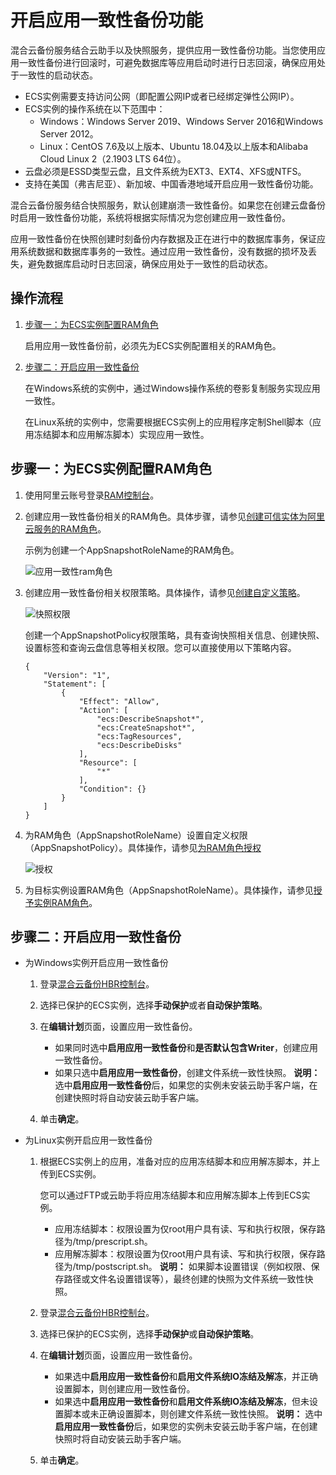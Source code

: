 # 开启应用一致性备份功能

混合云备份服务结合云助手以及快照服务，提供应用一致性备份功能。当您使用应用一致性备份进行回滚时，可避免数据库等应用启动时进行日志回滚，确保应用处于一致性的启动状态。

-   ECS实例需要支持访问公网（即配置公网IP或者已经绑定弹性公网IP）。
-   ECS实例的操作系统在以下范围中：
    -   Windows：Windows Server 2019、Windows Server 2016和Windows Server 2012。
    -   Linux：CentOS 7.6及以上版本、Ubuntu 18.04及以上版本和Alibaba Cloud Linux 2（2.1903 LTS 64位）。
-   云盘必须是ESSD类型云盘，且文件系统为EXT3、EXT4、XFS或NTFS。
-   支持在美国（弗吉尼亚）、新加坡、中国香港地域开启应用一致性备份功能。

混合云备份服务结合快照服务，默认创建崩溃一致性备份。如果您在创建云盘备份时启用一致性备份功能，系统将根据实际情况为您创建应用一致性备份。

应用一致性备份在快照创建时刻备份内存数据及正在进行中的数据库事务，保证应用系统数据和数据库事务的一致性。通过应用一致性备份，没有数据的损坏及丢失，避免数据库启动时日志回滚，确保应用处于一致性的启动状态。

## 操作流程

1.  [步骤一：为ECS实例配置RAM角色](#section_qez_tzh_rwa)

    启用应用一致性备份前，必须先为ECS实例配置相关的RAM角色。

2.  [步骤二：开启应用一致性备份](#section_kqu_a40_ztc)

    在Windows系统的实例中，通过Windows操作系统的卷影复制服务实现应用一致性。

    在Linux系统的实例中，您需要根据ECS实例上的应用程序定制Shell脚本（应用冻结脚本和应用解冻脚本）实现应用一致性。


## 步骤一：为ECS实例配置RAM角色

1.  使用阿里云账号登录[RAM控制台](https://ram.console.aliyun.com/)。

2.  创建应用一致性备份相关的RAM角色。具体步骤，请参见[创建可信实体为阿里云服务的RAM角色](/intl.zh-CN/角色管理/创建RAM角色/创建可信实体为阿里云服务的RAM角色.md)。

    示例为创建一个AppSnapshotRoleName的RAM角色。

    ![应用一致性ram角色](https://static-aliyun-doc.oss-accelerate.aliyuncs.com/assets/img/zh-CN/7697785161/p250036.png)

3.  创建应用一致性备份相关权限策略。具体操作，请参见[创建自定义策略](/intl.zh-CN/权限策略管理/自定义策略/创建自定义策略.md)。

    ![快照权限](https://static-aliyun-doc.oss-accelerate.aliyuncs.com/assets/img/zh-CN/1562936161/p249921.png)

    创建一个AppSnapshotPolicy权限策略，具有查询快照相关信息、创建快照、设置标签和查询云盘信息等相关权限。您可以直接使用以下策略内容。

    ```
    {
        "Version": "1",
        "Statement": [
            {
                "Effect": "Allow",
                "Action": [
                    "ecs:DescribeSnapshot*",
                    "ecs:CreateSnapshot*",
                    "ecs:TagResources",
                    "ecs:DescribeDisks"
                ],
                "Resource": [
                    "*"
                ],
                "Condition": {}
            }
        ]
    }
    ```

4.  为RAM角色（AppSnapshotRoleName）设置自定义权限（AppSnapshotPolicy）。具体操作，请参见[为RAM角色授权](/intl.zh-CN/角色管理/为RAM角色授权.md)

    ![授权](https://static-aliyun-doc.oss-accelerate.aliyuncs.com/assets/img/zh-CN/8089785161/p250505.png)

5.  为目标实例设置RAM角色（AppSnapshotRoleName）。具体操作，请参见[授予实例RAM角色](/intl.zh-CN/安全/实例RAM角色/授予实例RAM角色.md)。


## 步骤二：开启应用一致性备份

-   为Windows实例开启应用一致性备份
    1.  登录[混合云备份HBR控制台](https://hbr.console.aliyun.com/)。
    2.  选择已保护的ECS实例，选择**手动保护**或者**自动保护策略**。
    3.  在**编辑计划**页面，设置应用一致性备份。

        -   如果同时选中**启用应用一致性备份**和**是否默认包含Writer**，创建应用一致性备份。
        -   如果只选中**启用应用一致性备份**，创建文件系统一致性快照。
        **说明：** 选中**启用应用一致性备份**后，如果您的实例未安装云助手客户端，在创建快照时将自动安装云助手客户端。

    4.  单击**确定**。
-   为Linux实例开启应用一致性备份
    1.  根据ECS实例上的应用，准备对应的应用冻结脚本和应用解冻脚本，并上传到ECS实例。

        您可以通过FTP或云助手将应用冻结脚本和应用解冻脚本上传到ECS实例。

        -   应用冻结脚本：权限设置为仅root用户具有读、写和执行权限，保存路径为/tmp/prescript.sh。
        -   应用解冻脚本：权限设置为仅root用户具有读、写和执行权限，保存路径为/tmp/postscript.sh。
        **说明：** 如果脚本设置错误（例如权限、保存路径或文件名设置错误等），最终创建的快照为文件系统一致性快照。

    2.  登录[混合云备份HBR控制台](https://hbr.console.aliyun.com/)。
    3.  选择已保护的ECS实例，选择**手动保护**或**自动保护策略**。
    4.  在**编辑计划**页面，设置应用一致性备份。

        -   如果选中**启用应用一致性备份**和**启用文件系统IO冻结及解冻**，并正确设置脚本，则创建应用一致性备份。
        -   如果选中**启用应用一致性备份**和**启用文件系统IO冻结及解冻**，但未设置脚本或未正确设置脚本，则创建文件系统一致性快照。
        **说明：** 选中**启用应用一致性备份**后，如果您的实例未安装云助手客户端，在创建快照时将自动安装云助手客户端。

    5.  单击**确定**。

